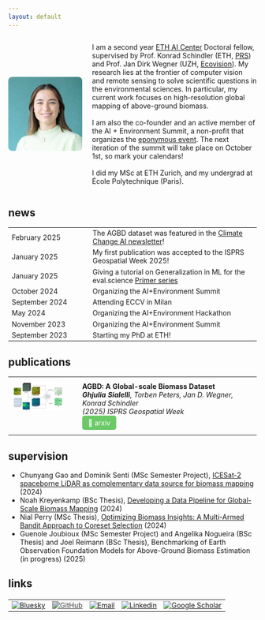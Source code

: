 ```yaml
---
layout: default
---
```


<div style="display: flex; align-items: center;">
  <img src="./img/AIC_headshot_small.jpg" alt="Headshot" style="width:150px; border-radius: 8px; margin-right: 20px;">
    <div>
    <p>
        I am a second year <a href="https://ai.ethz.ch/" target="_blank">ETH AI Center</a> Doctoral fellow, supervised by Prof. Konrad Schindler (ETH, <a href="https://prs.igp.ethz.ch/" target="_blank">PRS</a>) and Prof. Jan Dirk Wegner (UZH, <a href="https://dm3l.uzh.ch/wegner" target="_blank">Ecovision</a>). My research lies at the frontier of computer vision and remote sensing to solve scientific questions in the environmental sciences. In particular, my current work focuses on high-resolution global mapping of above-ground biomass.
        <br><br>
        I am also the co-founder and an active member of the AI + Environment Summit, a non-profit that organizes the <a href="https://ai-environment-summit.com/" target="_blank">eponymous event</a>. The next iteration of the summit will take place on October 1st, so mark your calendars!
        <br><br>
        I did my MSc at ETH Zurich, and my undergrad at École Polytechnique (Paris).
    </p>
    </div>
</div>




## news
<table style="width:100%; border-collapse: collapse;">
  <tr>
    <td style="width:20%; min-width:150px;">February 2025</td>
    <td style="width:80%;">The AGBD dataset was featured in the <a href="https://mailchi.mp/3c2a6a700b85/climate-change-ai-newsletter-april-5844816?e=e3c5cd8083" target="_blank">Climate Change AI newsletter</a>!</td>
  </tr>
  <tr>
    <td style="width:20%; min-width:150px;">January 2025</td>
    <td style="width:80%;">My first publication was accepted to the ISPRS Geospatial Week 2025!</td>
  </tr>
  <tr>
    <td style="width:20%; min-width:150px;">January 2025</td>
    <td style="width:80%;">Giving a tutorial on Generalization in ML for the eval.science <a href="https://docs.eval.science/learn/primer" target="_blank">Primer series</a></td>
  </tr>
  <tr>
    <td style="width:20%; min-width:150px;">October 2024</td>
    <td style="width:80%;">Organizing the AI+Environment Summit</td>
  </tr>
  <tr>
    <td style="width:20%; min-width:150px;">September 2024</td>
    <td style="width:80%;">Attending ECCV in Milan</td>
  </tr>
  <tr>
    <td style="width:20%; min-width:150px;">May 2024</td>
    <td style="width:80%;">Organizing the AI+Environment Hackathon</td>
  </tr>
  <tr>
    <td style="width:20%; min-width:150px;">November 2023</td>
    <td style="width:80%;">Organizing the AI+Environment Summit</td>
  </tr>
  <tr>
    <td style="width:20%; min-width:150px;">September 2023</td>
    <td style="width:80%;">Starting my PhD at ETH!</td>
  </tr>
</table>


## publications
<table style="width:100%; border-collapse: collapse; margin-bottom: 20px;">
  <tr>
    <td style="width: 120px; padding: 10px; vertical-align: top;">
      <img src="./img/AGBD.png" alt="Publication Image" style="width:100px; border-radius: 8px;">
    </td>
    <td style="padding: 10px; vertical-align: top;">
      <strong>AGBD: A Global-scale Biomass Dataset</strong><br>
      <em><strong>Ghjulia Sialelli</strong>, Torben Peters, Jan D. Wegner, Konrad Schindler</em><br><em>(2025) ISPRS Geospatial Week</em><br>
      <a href="https://arxiv.org/abs/2406.04928" target="_blank" 
         style="display: inline-block; padding: 6px 12px; background-color: #6cc967; 
                color: white; text-decoration: none; border-radius: 5px; font-size: 14px;">
        🔗 arxiv
      </a>
    </td>
  </tr>
</table>

## supervision
* Chunyang Gao and Dominik Senti (MSc Semester Project), <a href="https://drive.google.com/file/d/1OlnVD6Fw6mD9KA-Fq-QacB2tlwu_EzBE/view?usp=sharing" target="_blank">ICESat-2 spaceborne LiDAR as complementary data source for biomass mapping</a> (2024)
* Noah Kreyenkamp (BSc Thesis), <a href="https://drive.google.com/file/d/1eGPVt3_ir7LKXSMV_HRqwwAl80yHyU2h/view?usp=sharing" target="_blank">Developing a Data Pipeline for Global-Scale Biomass Mapping</a> (2024)
* Nial Perry (MSc Thesis), <a href="https://drive.google.com/file/d/1nelZxR3u0_i0buubRSMh_8Um5go02oWb/view?usp=sharing" target="_blank">Optimizing Biomass Insights: A Multi-Armed Bandit Approach to Coreset Selection</a> (2024)
* Guenole Joubioux (MSc Semester Project) and Angelika Nogueira (BSc Thesis) and Joel Reimann (BSc Thesis), Benchmarking of Earth Observation Foundation Models for Above-Ground Biomass Estimation (in progress) (2025)

## links
<table style="width:100%; text-align:center; margin-top: 20px;">
  <tr>
    <td>
      <a href="https://bsky.app/profile/ghjuliasialelli.bsky.social" target="_blank">
        <img src="https://upload.wikimedia.org/wikipedia/commons/7/7a/Bluesky_Logo.svg" 
             alt="Bluesky" style="width:40px;">
      </a>
    </td>
    <td>
      <a href="https://github.com/ghjuliasialelli" target="_blank">
        <img src="https://cdn.jsdelivr.net/npm/simple-icons@v9/icons/github.svg" 
             alt="GitHub" style="width:40px; filter: invert(0.2);">
      </a>
    </td>
    <td>
      <a href="mailto:gsialelli@ethz.ch">
        <img src="https://cdn.jsdelivr.net/npm/simple-icons@v9/icons/maildotru.svg" 
             alt="Email" style="width:40px;">
      </a>
    </td>
    <td>
      <a href="https://www.linkedin.com/in/ghjuliasialelli/">
        <img src="https://cdn.jsdelivr.net/npm/simple-icons@v9/icons/linkedin.svg" 
             alt="Linkedin" style="width:40px;">
      </a>
    </td>
    <td>
      <a href="https://scholar.google.com/citations?user=WTVF1dAAAAAJ&hl=fr">
        <img src="https://cdn.jsdelivr.net/npm/simple-icons@v9/icons/googlescholar.svg" 
             alt="Google Scholar" style="width:40px;">
      </a>
    </td>
  </tr>
</table>
